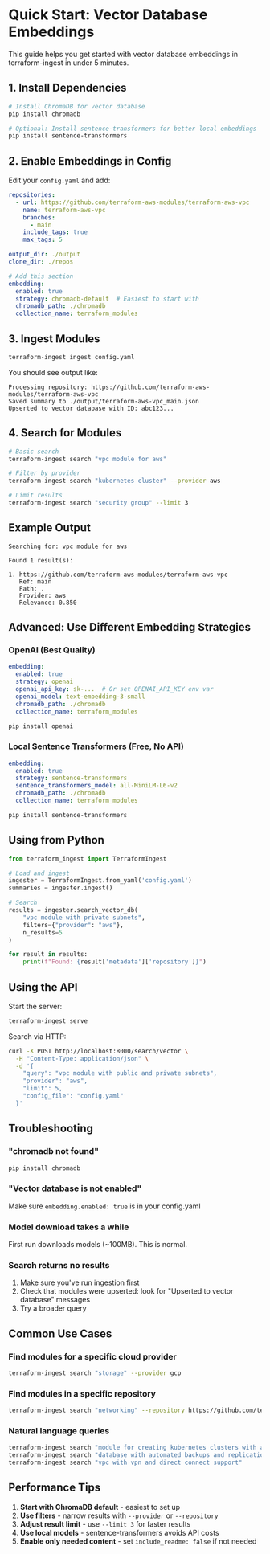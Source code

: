 # Quick Start: Vector Database Embeddings

This guide helps you get started with vector database embeddings in terraform-ingest in under 5 minutes.

## 1. Install Dependencies

```bash
# Install ChromaDB for vector database
pip install chromadb

# Optional: Install sentence-transformers for better local embeddings
pip install sentence-transformers
```

## 2. Enable Embeddings in Config

Edit your `config.yaml` and add:

```yaml
repositories:
  - url: https://github.com/terraform-aws-modules/terraform-aws-vpc
    name: terraform-aws-vpc
    branches:
      - main
    include_tags: true
    max_tags: 5

output_dir: ./output
clone_dir: ./repos

# Add this section
embedding:
  enabled: true
  strategy: chromadb-default  # Easiest to start with
  chromadb_path: ./chromadb
  collection_name: terraform_modules
```

## 3. Ingest Modules

```bash
terraform-ingest ingest config.yaml
```

You should see output like:
```
Processing repository: https://github.com/terraform-aws-modules/terraform-aws-vpc
Saved summary to ./output/terraform-aws-vpc_main.json
Upserted to vector database with ID: abc123...
```

## 4. Search for Modules

```bash
# Basic search
terraform-ingest search "vpc module for aws"

# Filter by provider
terraform-ingest search "kubernetes cluster" --provider aws

# Limit results
terraform-ingest search "security group" --limit 3
```

## Example Output

```
Searching for: vpc module for aws

Found 1 result(s):

1. https://github.com/terraform-aws-modules/terraform-aws-vpc
   Ref: main
   Path: .
   Provider: aws
   Relevance: 0.850
```

## Advanced: Use Different Embedding Strategies

### OpenAI (Best Quality)

```yaml
embedding:
  enabled: true
  strategy: openai
  openai_api_key: sk-...  # Or set OPENAI_API_KEY env var
  openai_model: text-embedding-3-small
  chromadb_path: ./chromadb
  collection_name: terraform_modules
```

```bash
pip install openai
```

### Local Sentence Transformers (Free, No API)

```yaml
embedding:
  enabled: true
  strategy: sentence-transformers
  sentence_transformers_model: all-MiniLM-L6-v2
  chromadb_path: ./chromadb
  collection_name: terraform_modules
```

```bash
pip install sentence-transformers
```

## Using from Python

```python
from terraform_ingest import TerraformIngest

# Load and ingest
ingester = TerraformIngest.from_yaml('config.yaml')
summaries = ingester.ingest()

# Search
results = ingester.search_vector_db(
    "vpc module with private subnets",
    filters={"provider": "aws"},
    n_results=5
)

for result in results:
    print(f"Found: {result['metadata']['repository']}")
```

## Using the API

Start the server:
```bash
terraform-ingest serve
```

Search via HTTP:
```bash
curl -X POST http://localhost:8000/search/vector \
  -H "Content-Type: application/json" \
  -d '{
    "query": "vpc module with public and private subnets",
    "provider": "aws",
    "limit": 5,
    "config_file": "config.yaml"
  }'
```

## Troubleshooting

### "chromadb not found"
```bash
pip install chromadb
```

### "Vector database is not enabled"
Make sure `embedding.enabled: true` is in your config.yaml

### Model download takes a while
First run downloads models (~100MB). This is normal.

### Search returns no results
1. Make sure you've run ingestion first
2. Check that modules were upserted: look for "Upserted to vector database" messages
3. Try a broader query

## Common Use Cases

### Find modules for a specific cloud provider
```bash
terraform-ingest search "storage" --provider gcp
```

### Find modules in a specific repository
```bash
terraform-ingest search "networking" --repository https://github.com/terraform-aws-modules/terraform-aws-vpc
```

### Natural language queries
```bash
terraform-ingest search "module for creating kubernetes clusters with autoscaling"
terraform-ingest search "database with automated backups and replication"
terraform-ingest search "vpc with vpn and direct connect support"
```

## Performance Tips

1. **Start with ChromaDB default** - easiest to set up
2. **Use filters** - narrow results with `--provider` or `--repository`
3. **Adjust result limit** - use `--limit 3` for faster results
4. **Use local models** - sentence-transformers avoids API costs
5. **Enable only needed content** - set `include_readme: false` if not needed

